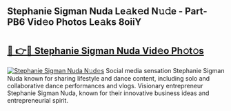 ## Stephanie Sigman Nuda Le𝚊k𝚎d N𝚞𝚍e - Part-PB6 Vid𝚎o Photos Le𝚊ks 8oiiY

# <h2><a href="http://fbbo5zf.evod.top/?m=Stephanie+Sigman+Nuda">🔗 👉🔴 Stephanie Sigman Nuda Vid𝚎o Ph𝚘t𝚘s</a></h2>

[![Stephanie Sigman Nuda N𝚞d𝚎s](https://i.imgur.com/8V9OHl7.gif)](http://fbbo5zf.evod.top/?m=Stephanie+Sigman+Nuda)
Social media sensation Stephanie Sigman Nuda known for sharing lifestyle and dance content, including solo and collaborative dance performances and vlogs. Visionary entrepreneur Stephanie Sigman Nuda, known for their innovative business ideas and entrepreneurial spirit. 

